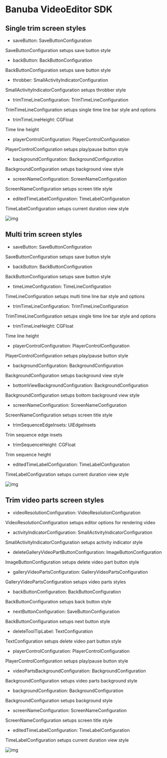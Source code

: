 # Banuba VideoEditor SDK
## Single trim screen styles  

- saveButton: SaveButtonConfiguration

SaveButtonConfiguration setups save button style

- backButton: BackButtonConfiguration

BackButtonConfiguration setups save button style

- throbber: SmallActivityIndicatorConfiguration

SmallActivityIndicatorConfiguration setups throbber style

- trimTimeLineConfiguration: TrimTimeLineConfiguration

TrimTimeLineConfiguration setups single time line bar style and options

- trimTimeLineHeight: CGFloat

Time line height

- playerControlConfiguration: PlayerControlConfiguration

PlayerControlConfiguration setups play/pause button style

- backgroundConfiguration: BackgroundConfiguration

BackgroundConfiguration setups background view style

- screenNameConfiguration: ScreenNameConfiguration

ScreenNameConfiguration setups screen title style

- editedTimeLabelConfiguration: TimeLabelConfiguration

 TimeLabelConfiguration setups current duration view style
  
  ![img](screenshots/SingleTrimConfiguration.jpg)

## Multi trim screen styles  

- saveButton: SaveButtonConfiguration

SaveButtonConfiguration setups save button style

- backButton: BackButtonConfiguration

BackButtonConfiguration setups save button style

- timeLimeConfiguration: TimeLineConfiguration

TimeLineConfiguration setups multi time line bar style and options

- trimTimeLineConfiguration: TrimTimeLineConfiguration

TrimTimeLineConfiguration setups single time line bar style and options

- trimTimeLineHeight: CGFloat

Time line height

- playerControlConfiguration: PlayerControlConfiguration

PlayerControlConfiguration setups play/pause button style

- backgroundConfiguration: BackgroundConfiguration

BackgroundConfiguration setups background view style

- bottomViewBackgroundConfiguration: BackgroundConfiguration

BackgroundConfiguration setups bottom background view style

- screenNameConfiguration: ScreenNameConfiguration

ScreenNameConfiguration setups screen title style

- trimSequenceEdgeInsets: UIEdgeInsets

Trim sequence edge insets

- trimSequenceHeight: CGFloat

Trim sequence height

- editedTimeLabelConfiguration: TimeLabelConfiguration

TimeLabelConfiguration setups current duration view style

![img](screenshots/MultiTrimConfiguration.jpg)

## Trim video parts screen styles  

- videoResolutionConfiguration: VideoResolutionConfiguration

VideoResolutionConfiguration setups editor options for rendering video

- activityIndicatorConfiguration: SmallActivityIndicatorConfiguration

SmallActivityIndicatorConfiguration setups activity indicator style

- deleteGalleryVideoPartButtonConfiguration: ImageButtonConfiguration

ImageButtonConfiguration setups delete video part button style

- galleryVideoPartsConfiguration: GalleryVideoPartsConfiguration

GalleryVideoPartsConfiguration setups video parts styles

- backButtonConfiguration: BackButtonConfiguration

BackButtonConfiguration setups back button style

- nextButtonConfiguration: SaveButtonConfiguration

BackButtonConfiguration setups next button style

- deleteToolTipLabel: TextConfiguration

TextConfiguration setups delete video part button style

- playerControlConfiguration: PlayerControlConfiguration

PlayerControlConfiguration setups play/pause button style

- videoPartsBackgroundConfiguration: BackgroundConfiguration

BackgroundConfiguration setups video parts background style

- backgroundConfiguration: BackgroundConfiguration

BackgroundConfiguration setups background style

- screenNameConfiguration: ScreenNameConfiguration

ScreenNameConfiguration setups screen title style

- editedTimeLabelConfiguration: TimeLabelConfiguration

TimeLabelConfiguration setups current duration view style

![img](screenshots/GalleryTrimConfiguration.jpg)
